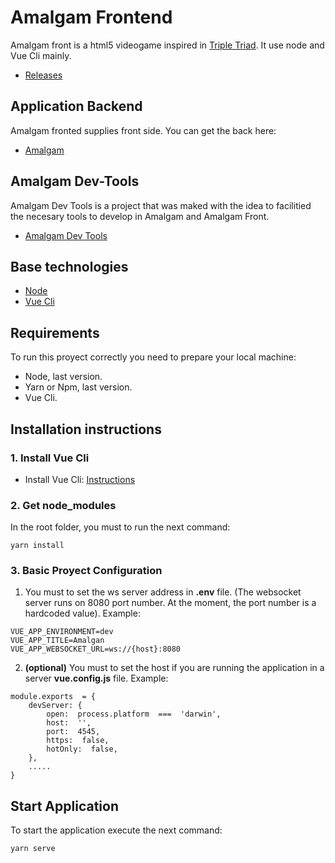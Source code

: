# Amalgam Frontend
Amalgam front is a html5 videogame inspired in [Triple Triad](https://finalfantasy.fandom.com/wiki/Triple_Triad). It use node and Vue Cli mainly.
- [Releases](https://github.com/ogueta93/amalgam-front/releases) 

## Application Backend
Amalgam fronted supplies front side. You can get the back here: 
- [Amalgam](https://github.com/ogueta93/amalgam)

## Amalgam Dev-Tools
Amalgam Dev Tools is a project that was maked with the idea to facilitied the necesary tools to develop in Amalgam and Amalgam Front.
- [Amalgam Dev Tools](https://github.com/ogueta93/amalgam-dev-tools)

## Base technologies
- [Node](https://nodejs.org/en/)
- [Vue Cli](https://cli.vuejs.org/)

## Requirements
To run this proyect correctly you need to prepare your local machine:

- Node, last version.
- Yarn or Npm, last version.
- Vue Cli.

## Installation instructions

### 1. Install Vue Cli
- Install Vue Cli: [Instructions](https://cli.vuejs.org/guide/prototyping.html)

### 2. Get node_modules
In the root folder, you must to run the next command:
```
yarn install
```

### 3. Basic Proyect Configuration
1. You must to set the ws server address in **.env** file. (The websocket server runs on 8080 port number. At the moment, the port number is a hardcoded value). Example:
```
VUE_APP_ENVIRONMENT=dev
VUE_APP_TITLE=Amalgan
VUE_APP_WEBSOCKET_URL=ws://{host}:8080
```

2. **(optional)** You must to set the host if you are running the application in a server **vue.config.js** file. Example:
```
module.exports  = {
	devServer: {
		open:  process.platform  ===  'darwin',
		host:  '',
		port:  4545,
		https:  false,
		hotOnly:  false,
	},
	.....
}
```
## Start Application

To start the application execute the next command:
```
yarn serve
```
